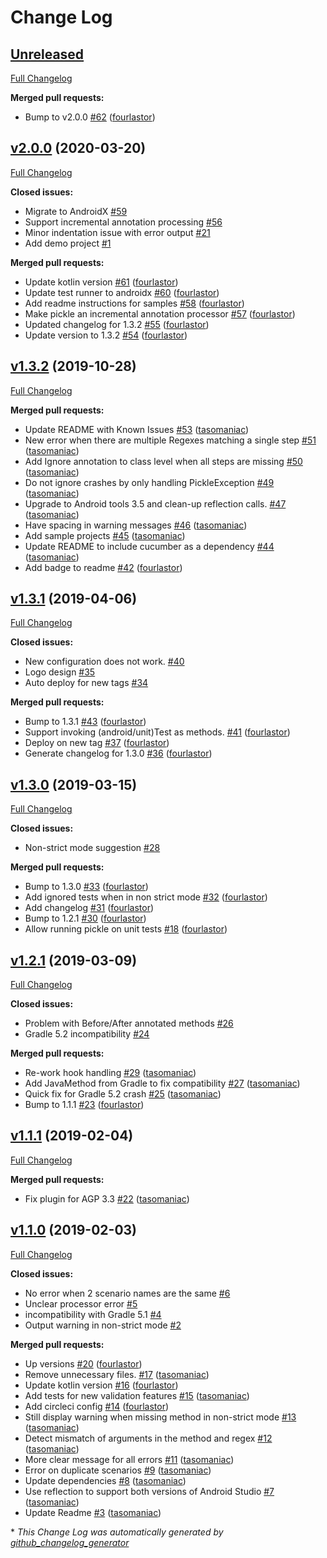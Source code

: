 # Change Log

## [Unreleased](https://github.com/fourlastor/pickle/tree/HEAD)

[Full Changelog](https://github.com/fourlastor/pickle/compare/v2.0.0...HEAD)

**Merged pull requests:**

- Bump to v2.0.0 [\#62](https://github.com/fourlastor/pickle/pull/62) ([fourlastor](https://github.com/fourlastor))

## [v2.0.0](https://github.com/fourlastor/pickle/tree/v2.0.0) (2020-03-20)

[Full Changelog](https://github.com/fourlastor/pickle/compare/v1.3.2...v2.0.0)

**Closed issues:**

- Migrate to AndroidX [\#59](https://github.com/fourlastor/pickle/issues/59)
- Support incremental annotation processing [\#56](https://github.com/fourlastor/pickle/issues/56)
- Minor indentation issue with error output [\#21](https://github.com/fourlastor/pickle/issues/21)
- Add demo project [\#1](https://github.com/fourlastor/pickle/issues/1)

**Merged pull requests:**

- Update kotlin version [\#61](https://github.com/fourlastor/pickle/pull/61) ([fourlastor](https://github.com/fourlastor))
- Update test runner to androidx [\#60](https://github.com/fourlastor/pickle/pull/60) ([fourlastor](https://github.com/fourlastor))
- Add readme instructions for samples [\#58](https://github.com/fourlastor/pickle/pull/58) ([fourlastor](https://github.com/fourlastor))
- Make pickle an incremental annotation processor [\#57](https://github.com/fourlastor/pickle/pull/57) ([fourlastor](https://github.com/fourlastor))
- Updated changelog for 1.3.2 [\#55](https://github.com/fourlastor/pickle/pull/55) ([fourlastor](https://github.com/fourlastor))
- Update version to 1.3.2 [\#54](https://github.com/fourlastor/pickle/pull/54) ([fourlastor](https://github.com/fourlastor))

## [v1.3.2](https://github.com/fourlastor/pickle/tree/v1.3.2) (2019-10-28)

[Full Changelog](https://github.com/fourlastor/pickle/compare/v1.3.1...v1.3.2)

**Merged pull requests:**

- Update README with Known Issues [\#53](https://github.com/fourlastor/pickle/pull/53) ([tasomaniac](https://github.com/tasomaniac))
- New error when there are multiple Regexes matching a single step [\#51](https://github.com/fourlastor/pickle/pull/51) ([tasomaniac](https://github.com/tasomaniac))
- Add Ignore annotation to class level when all steps are missing [\#50](https://github.com/fourlastor/pickle/pull/50) ([tasomaniac](https://github.com/tasomaniac))
- Do not ignore crashes by only handling PickleException [\#49](https://github.com/fourlastor/pickle/pull/49) ([tasomaniac](https://github.com/tasomaniac))
- Upgrade to Android tools 3.5 and clean-up reflection calls. [\#47](https://github.com/fourlastor/pickle/pull/47) ([tasomaniac](https://github.com/tasomaniac))
- Have spacing in warning messages [\#46](https://github.com/fourlastor/pickle/pull/46) ([tasomaniac](https://github.com/tasomaniac))
- Add sample projects [\#45](https://github.com/fourlastor/pickle/pull/45) ([tasomaniac](https://github.com/tasomaniac))
- Update README to include cucumber as a dependency [\#44](https://github.com/fourlastor/pickle/pull/44) ([tasomaniac](https://github.com/tasomaniac))
- Add badge to readme [\#42](https://github.com/fourlastor/pickle/pull/42) ([fourlastor](https://github.com/fourlastor))

## [v1.3.1](https://github.com/fourlastor/pickle/tree/v1.3.1) (2019-04-06)

[Full Changelog](https://github.com/fourlastor/pickle/compare/v1.3.0...v1.3.1)

**Closed issues:**

- New configuration does not work.  [\#40](https://github.com/fourlastor/pickle/issues/40)
- Logo design [\#35](https://github.com/fourlastor/pickle/issues/35)
- Auto deploy for new tags [\#34](https://github.com/fourlastor/pickle/issues/34)

**Merged pull requests:**

- Bump to 1.3.1 [\#43](https://github.com/fourlastor/pickle/pull/43) ([fourlastor](https://github.com/fourlastor))
- Support invoking \(android/unit\)Test as methods. [\#41](https://github.com/fourlastor/pickle/pull/41) ([fourlastor](https://github.com/fourlastor))
- Deploy on new tag [\#37](https://github.com/fourlastor/pickle/pull/37) ([fourlastor](https://github.com/fourlastor))
- Generate changelog for 1.3.0 [\#36](https://github.com/fourlastor/pickle/pull/36) ([fourlastor](https://github.com/fourlastor))

## [v1.3.0](https://github.com/fourlastor/pickle/tree/v1.3.0) (2019-03-15)

[Full Changelog](https://github.com/fourlastor/pickle/compare/v1.2.1...v1.3.0)

**Closed issues:**

- Non-strict mode suggestion [\#28](https://github.com/fourlastor/pickle/issues/28)

**Merged pull requests:**

- Bump to 1.3.0 [\#33](https://github.com/fourlastor/pickle/pull/33) ([fourlastor](https://github.com/fourlastor))
- Add ignored tests when in non strict mode [\#32](https://github.com/fourlastor/pickle/pull/32) ([fourlastor](https://github.com/fourlastor))
- Add changelog [\#31](https://github.com/fourlastor/pickle/pull/31) ([fourlastor](https://github.com/fourlastor))
- Bump to 1.2.1 [\#30](https://github.com/fourlastor/pickle/pull/30) ([fourlastor](https://github.com/fourlastor))
- Allow running pickle on unit tests [\#18](https://github.com/fourlastor/pickle/pull/18) ([fourlastor](https://github.com/fourlastor))

## [v1.2.1](https://github.com/fourlastor/pickle/tree/v1.2.1) (2019-03-09)

[Full Changelog](https://github.com/fourlastor/pickle/compare/v1.1.1...v1.2.1)

**Closed issues:**

- Problem with Before/After annotated methods [\#26](https://github.com/fourlastor/pickle/issues/26)
- Gradle 5.2 incompatibility [\#24](https://github.com/fourlastor/pickle/issues/24)

**Merged pull requests:**

- Re-work hook handling [\#29](https://github.com/fourlastor/pickle/pull/29) ([tasomaniac](https://github.com/tasomaniac))
- Add JavaMethod from Gradle to fix compatibility [\#27](https://github.com/fourlastor/pickle/pull/27) ([tasomaniac](https://github.com/tasomaniac))
- Quick fix for Gradle 5.2 crash [\#25](https://github.com/fourlastor/pickle/pull/25) ([tasomaniac](https://github.com/tasomaniac))
- Bump to 1.1.1 [\#23](https://github.com/fourlastor/pickle/pull/23) ([fourlastor](https://github.com/fourlastor))

## [v1.1.1](https://github.com/fourlastor/pickle/tree/v1.1.1) (2019-02-04)

[Full Changelog](https://github.com/fourlastor/pickle/compare/v1.1.0...v1.1.1)

**Merged pull requests:**

- Fix plugin for AGP 3.3 [\#22](https://github.com/fourlastor/pickle/pull/22) ([tasomaniac](https://github.com/tasomaniac))

## [v1.1.0](https://github.com/fourlastor/pickle/tree/v1.1.0) (2019-02-03)

[Full Changelog](https://github.com/fourlastor/pickle/compare/c8ced32489b054eabb2872bd3d6ff8b6c57c897d...v1.1.0)

**Closed issues:**

- No error when 2 scenario names are the same [\#6](https://github.com/fourlastor/pickle/issues/6)
- Unclear processor error [\#5](https://github.com/fourlastor/pickle/issues/5)
- incompatibility with Gradle 5.1 [\#4](https://github.com/fourlastor/pickle/issues/4)
- Output warning in non-strict mode [\#2](https://github.com/fourlastor/pickle/issues/2)

**Merged pull requests:**

- Up versions [\#20](https://github.com/fourlastor/pickle/pull/20) ([fourlastor](https://github.com/fourlastor))
- Remove unnecessary files. [\#17](https://github.com/fourlastor/pickle/pull/17) ([tasomaniac](https://github.com/tasomaniac))
- Update kotlin version [\#16](https://github.com/fourlastor/pickle/pull/16) ([fourlastor](https://github.com/fourlastor))
- Add tests for new validation features [\#15](https://github.com/fourlastor/pickle/pull/15) ([tasomaniac](https://github.com/tasomaniac))
- Add circleci config [\#14](https://github.com/fourlastor/pickle/pull/14) ([fourlastor](https://github.com/fourlastor))
- Still display warning when missing method in non-strict mode [\#13](https://github.com/fourlastor/pickle/pull/13) ([tasomaniac](https://github.com/tasomaniac))
- Detect mismatch of arguments in the method and regex [\#12](https://github.com/fourlastor/pickle/pull/12) ([tasomaniac](https://github.com/tasomaniac))
- More clear message for all errors [\#11](https://github.com/fourlastor/pickle/pull/11) ([tasomaniac](https://github.com/tasomaniac))
- Error on duplicate scenarios [\#9](https://github.com/fourlastor/pickle/pull/9) ([tasomaniac](https://github.com/tasomaniac))
- Update dependencies [\#8](https://github.com/fourlastor/pickle/pull/8) ([tasomaniac](https://github.com/tasomaniac))
- Use reflection to support both versions of Android Studio [\#7](https://github.com/fourlastor/pickle/pull/7) ([tasomaniac](https://github.com/tasomaniac))
- Update Readme [\#3](https://github.com/fourlastor/pickle/pull/3) ([tasomaniac](https://github.com/tasomaniac))



\* *This Change Log was automatically generated by [github_changelog_generator](https://github.com/skywinder/Github-Changelog-Generator)*